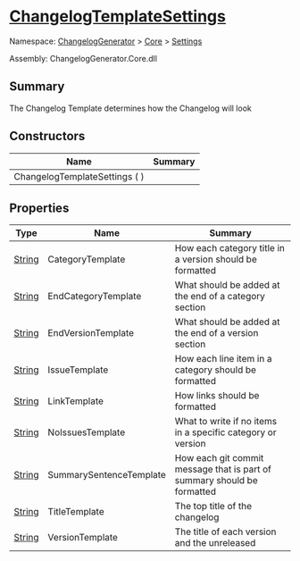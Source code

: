 # [ChangelogTemplateSettings](./ChangelogTemplateSettings.md)

Namespace: [ChangelogGenerator]() > [Core](./../README.md) > [Settings](./README.md)

Assembly: ChangelogGenerator.Core.dll

## Summary
The Changelog Template determines how the Changelog will look

## Constructors

| Name | Summary | 
| --- | --- | 
| ChangelogTemplateSettings (  ) |  | 


## Properties

| Type | Name | Summary | 
| --- | --- | --- | 
| [String](https://docs.microsoft.com/en-us/dotnet/api/System.String) | CategoryTemplate | How each category title in a version should be formatted | 
| [String](https://docs.microsoft.com/en-us/dotnet/api/System.String) | EndCategoryTemplate | What should be added at the end of a category section | 
| [String](https://docs.microsoft.com/en-us/dotnet/api/System.String) | EndVersionTemplate | What should be added at the end of a version section | 
| [String](https://docs.microsoft.com/en-us/dotnet/api/System.String) | IssueTemplate | How each line item in a category should be formatted | 
| [String](https://docs.microsoft.com/en-us/dotnet/api/System.String) | LinkTemplate | How links should be formatted | 
| [String](https://docs.microsoft.com/en-us/dotnet/api/System.String) | NoIssuesTemplate | What to write if no items in a specific category or version | 
| [String](https://docs.microsoft.com/en-us/dotnet/api/System.String) | SummarySentenceTemplate | How each git commit message that is part of summary should be formatted | 
| [String](https://docs.microsoft.com/en-us/dotnet/api/System.String) | TitleTemplate | The top title of the changelog | 
| [String](https://docs.microsoft.com/en-us/dotnet/api/System.String) | VersionTemplate | The title of each version and the unreleased | 


